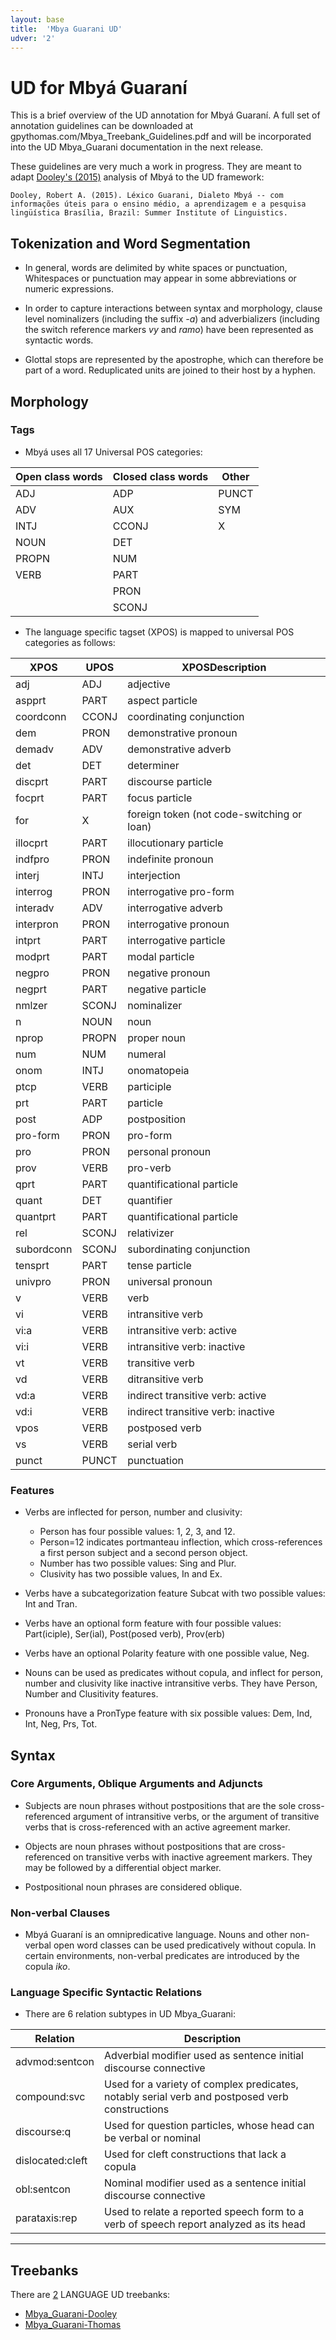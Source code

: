 ```yaml
---
layout: base
title:  'Mbya Guarani UD'
udver: '2'
---
```


# UD for Mbyá Guaraní

This is a brief overview of the UD annotation for Mbyá Guaraní. A full set of annotation guidelines can be downloaded at gpythomas.com/Mbya_Treebank_Guidelines.pdf and will be incorporated into the UD Mbya_Guarani documentation in the next release. 

These guidelines are very much a work in progress. They are meant to adapt [Dooley's (2015)](https://www.sil.org/resources/archives/72343) analysis of Mbyá to the UD framework:

	Dooley, Robert A. (2015). Léxico Guarani, Dialeto Mbyá -- com informações úteis para o ensino médio, a aprendizagem e a pesquisa lingüística Brasília, Brazil: Summer Institute of Linguistics. 

## Tokenization and Word Segmentation

* In general, words are delimited by white spaces or punctuation, Whitespaces or punctuation may appear in some abbreviations or numeric expressions.

* In order to capture interactions between syntax and morphology, clause level nominalizers (including the suffix _-a_) and adverbializers (including the switch reference markers _vy_ and _ramo_) have been represented as syntactic words.

* Glottal stops are represented by the apostrophe, which can therefore be part of a word. Reduplicated units are joined to their host by a hyphen.

## Morphology

### Tags

* Mbyá uses all 17 Universal POS categories:

| Open class words | Closed class words | Other |
|------------------|--------------------|-------|
| ADJ              | ADP                | PUNCT |
| ADV              | AUX                | SYM   |
| INTJ             | CCONJ              | X     |
| NOUN             | DET                |       |
| PROPN            | NUM                |       |
| VERB             | PART               |       |
|                  | PRON               |       |
|                  | SCONJ              |       |

* The language specific tagset (XPOS) is mapped to universal POS categories as follows:

| 	XPOS 		| 	UPOS	| XPOSDescription								|
|---------------|-----------|-----------------------------------------------|
| 	adj			| 	ADJ		| adjective										|	 
|	aspprt		|	PART	| aspect particle								|
|	coordconn	|	CCONJ	| coordinating conjunction						|
|	dem			|	PRON	| demonstrative pronoun							|
|	demadv		|	ADV		| demonstrative adverb							|
|	det			|	DET		| determiner									|
|	discprt		|	PART	| discourse particle							|
|	focprt		|	PART	| focus particle								|
|	for			|	X		| foreign token (not code-switching or loan)	|
|	illocprt	|	PART	| illocutionary particle						|
|	indfpro		|	PRON	| indefinite pronoun							|
|	interj		|	INTJ	| interjection									|
|	interrog	|	PRON	| interrogative pro-form						|
|	interadv	|	ADV		| interrogative adverb							|
|	interpron	|	PRON	| interrogative pronoun							|
|	intprt		|	PART	| interrogative particle						|
|	modprt		|	PART	| modal particle								|
|	negpro		|	PRON	| negative pronoun								|
|	negprt		|	PART	| negative particle								|
|	nmlzer		|	SCONJ	| nominalizer									|
|	n			|	NOUN	| noun											|
|	nprop		|	PROPN	| proper noun									|
|	num			|	NUM		| numeral										|
|	onom		|	INTJ	| onomatopeia									|
|	ptcp		|	VERB	| participle									|
|	prt			|	PART	| particle										|
|	post		|	ADP		| postposition									|
|	pro-form	|	PRON	| pro-form										|
|	pro			|	PRON	| personal pronoun								|
|	prov		|	VERB	| pro-verb										|
|	qprt		|	PART	| quantificational particle						|
|	quant		|	DET		| quantifier									|
|	quantprt	|	PART	| quantificational particle						|
|	rel			|	SCONJ	| relativizer									|
|	subordconn	|	SCONJ	| subordinating conjunction						|
|	tensprt		|	PART	| tense particle								|
|	univpro		|	PRON	| universal pronoun								|
|	v			|	VERB	| verb											|
|	vi			|	VERB	| intransitive verb								|
|	vi:a		|	VERB	| intransitive verb: active						|
|	vi:i		|	VERB	| intransitive verb: inactive					|
|	vt			|	VERB	| transitive verb								|
|	vd			|	VERB	| ditransitive verb								|
|	vd:a		|	VERB	| indirect transitive verb: active				|
|	vd:i		|	VERB	| indirect transitive verb: inactive			|
|	vpos		|	VERB	| postposed verb								|
|	vs			|	VERB	| serial verb									|
|	punct		|	PUNCT	| punctuation									|

### Features

* Verbs are inflected for person, number and clusivity:

	* Person has four possible values: 1, 2, 3, and 12. 
	* Person=12 indicates portmanteau inflection, which cross-references a first person subject and a second person object.
	* Number has two possible values: Sing and Plur.
	* Clusivity has two possible values, In and Ex.

* Verbs have a subcategorization feature Subcat with two possible values: Int and Tran.

* Verbs have an optional form feature with four possible values: Part(iciple), Ser(ial), Post(posed verb), Prov(erb)

* Verbs have an optional Polarity feature with one possible value, Neg.

* Nouns can be used as predicates without copula, and inflect for person, number and clusivity like inactive intransitive verbs. They have Person, Number and Clusitivity features.

* Pronouns have a PronType feature with six possible values: Dem, Ind, Int, Neg, Prs, Tot.

## Syntax

### Core Arguments, Oblique Arguments and Adjuncts

* Subjects are noun phrases without postpositions that are the sole cross-referenced argument of intransitive verbs, or the argument of transitive verbs that is cross-referenced with an active agreement marker.

* Objects are noun phrases without postpositions that are cross-referenced on transitive verbs with inactive agreement markers. They may be followed by a differential object marker.

* Postpositional noun phrases are considered oblique.

### Non-verbal Clauses

* Mbyá Guaraní is an omnipredicative language. Nouns and other non-verbal open word classes can be used predicatively without copula. In certain environments, non-verbal predicates are introduced by the copula _iko_.

### Language Specific Syntactic Relations

* There are 6 relation subtypes in UD Mbya_Guarani:

| Relation			|	Description																						|
|-------------------|---------------------------------------------------------------------------------------------------|
| advmod:sentcon	| Adverbial modifier used as sentence initial discourse connective									|
| compound:svc		| Used for a variety of complex predicates, notably serial verb and postposed verb constructions	|
| discourse:q		| Used for question particles, whose head can be verbal or nominal									|
| dislocated:cleft	| Used for cleft constructions that lack a copula													|
| obl:sentcon		| Nominal modifier used as a sentence initial discourse connective									|
| parataxis:rep		| Used to relate a reported speech form to a verb of speech report analyzed as its head				|

---

## Treebanks

There are [2](../treebanks/Mbya_Guarani-comparison.html) LANGUAGE UD treebanks:

  * [Mbya_Guarani-Dooley](../treebanks/gun_dooley/index.html)
  * [Mbya_Guarani-Thomas](../treebanks/gun_thomas/index.html)

